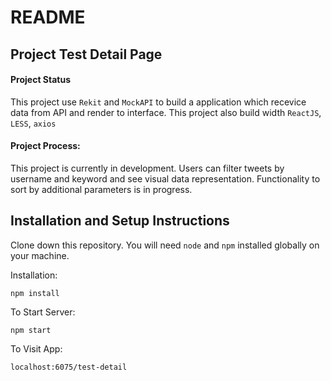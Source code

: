 # README
## Project Test Detail Page

#### Project Status
This project use `Rekit` and `MockAPI` to build a application which recevice data from API and render to interface.
This project also build width `ReactJS`, `LESS`, `axios`

#### Project Process:

This project is currently in development. Users can filter tweets by username and keyword and see visual data representation. Functionality to sort by additional parameters is in progress.

## Installation and Setup Instructions    

Clone down this repository. You will need `node` and `npm` installed globally on your machine.  

Installation:

`npm install`

To Start Server:

`npm start`  

To Visit App:

`localhost:6075/test-detail`  
